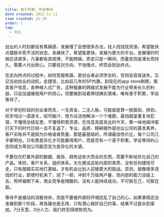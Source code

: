 ```yaml
---
title: 善于积累，学会等待 
date created: 2012-11-11
time created: 21:36
order: 1
tag:
  - 创业
---
```


创业的人时刻都会有焦躁感，发展慢了会想很多办法，找人找钱找资源，希望能快点摆脱半死不活的状态，发展快了，希望能更快，发展为更大的平台。发展慢的时候应该居多，凡事都有其规律，不能跨越，质变只是一瞬间，而量变则是漫长而持久，需要人付出耐心。只要找对方向，不怕慢点，终究会到达终点。

在走向终点的过程中，如何克服焦躁，是创业者必须学会的，否则会容易迷失，忘记当初创业的动机，走捷径，比如前几年的SP内置，到现在的app store刷榜，贩卖客户信息，各种植入式广告，这种粗暴的跨越式发展不能为行业带来长久的利益，只会加速摧毁用户的信心。但要做到站着挣钱确实很难，唯有善于积累，学会等待了。

对于草创阶段的创业者而言，一无资金，二无人脉，可能就是靠一股狠劲、拼劲，咬牙闯过一道道关，绞尽脑汁，想方设法地解决一个个难题，最怕就是重复地犯错，不懂得总结反思，不懂得积累资源，在信息高度发达的今天，靠一味地胡冲蛮打天下的时代已经一去不复返了，专业、品质、精耕细作是创业公司的基本素养，客户买账并不是因为价格或者质量，那是最基础的，所谓最佳性价比，每个公司几乎都明白，只有靠差异化才可能赢得用户，而是否有一个善于积累，学会等待的心态则成为草创公司能否变为差异化的关键。

不要仅仅盯着外部的数据、报告、趋势这些大而全的东西，而要不断地优化自己的产品，体验，客户关系，组织体系，文化建设这些内部的素质，没有任何捷径可走，只有踏踏实实地打基础，才有机会比别人迎接更大的挑战。否则，就像很多烧钱的行业，即使时机来了，烧了一把，冲到千万级用户量，但内部的能力没提上去，照样被刷下来，商业竞争是残酷的，没有人能持续成功，不可胜在己，可胜在敌。

等待不是被动的消极待命，而是不要被外部的环境扰乱了自己的心，如果事情还没发展到那个阶段，再急躁也是无用，只有潜心做好自己的事，结果不过是水到渠成。7分天意，3分人力，我们终究得顺势而为。